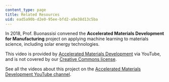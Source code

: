 ```yaml
---
content_type: page
title: Related Resources
uid: ead5a90b-d2e0-95ee-bfd2-a9e38d13c5ba
---
```


In 2018, Prof. Buonassisi convened the **Accelerated Materials Development for Manufacturing** project on applying machine learning to materials science, including solar energy technologies.

This video is provided by [Accelerated Materials Development](https://www.youtube.com/channel/UCxaokYYzFI9XPOUP_W_sD9g) via YouTube, and is not covered by our [Creative Commons license](./resolveuid/e7db8a8f17363f805bbf706e613d0334).

See all the videos about this project on the [Accelerated Materials Development YouTube channel](https://www.youtube.com/channel/UCxaokYYzFI9XPOUP_W_sD9g).